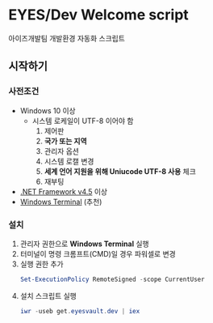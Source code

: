 # EYES/Dev Welcome script
아이즈개발팀 개발환경 자동화 스크립트

## 시작하기
### 사전조건
 - Windows 10 이상
	* 시스템 로케일이 UTF-8 이어야 함
		1. 제어판
		2. **국가 또는 지역**
		3. 관리자 옵션
		4. 시스템 로캘 변경
		5. **세계 언어 지원을 위해 Uniucode UTF-8 사용** 체크
		6. 재부팅
 - [.NET Framework v4.5](https://dotnet.microsoft.com/download) 이상
 - [Windows Terminal](http://aka.ms/terminal) (추천)

### 설치
1. 관리자 권한으로 **Windows Terminal** 실행
2. 터미널이 명령 크롬프트(CMD)일 경우 파워셀로 변경
3. 실행 권한 추가
	```powershell
	Set-ExecutionPolicy RemoteSigned -scope CurrentUser
	```
4. 설치 스크립트 실행
	```powershell
	iwr -useb get.eyesvault.dev | iex
	```
